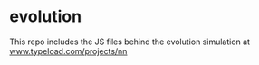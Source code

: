 # evolution
This repo includes the JS files behind the evolution simulation at www.typeload.com/projects/nn
